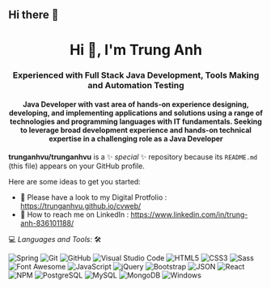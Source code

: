 ## Hi there 👋
<h1 align="center">Hi 🙂, I'm Trung Anh</h1>
<h3 align="center">Experienced with Full Stack Java Development, Tools Making and Automation Testing</h3>

<h4 align="center">Java Developer with vast area of hands-on experience designing, developing, and implementing applications and solutions using a range of technologies and programming languages with IT fundamentals. Seeking to leverage broad development experience and hands-on technical expertise in a challenging role as a Java Developer</h4>

<!--
**trunganhvu/trunganhvu** is a ✨ _special_ ✨ repository because its `README.md` (this file) appears on your GitHub profile.

Here are some ideas to get you started:

- 🔭 Please have a look to my Digital Protfolio : https://trunganhvu.github.io/cvweb/
- 🌱 I’m currently learning ...
- 👯 I’m looking to collaborate on ...
- 🤔 I’m looking for help with ...
- 💬 How to reach me on LinkedIn : https://www.linkedin.com/in/trung-anh-836101188/
- 📫 How to reach me: ...
- 😄 Pronouns: ...
- ⚡ Fun fact: ...
-->

**trunganhvu/trunganhvu** is a ✨ _special_ ✨ repository because its `README.md` (this file) appears on your GitHub profile.

Here are some ideas to get you started:
- 🔭 Please have a look to my Digital Protfolio : https://trunganhvu.github.io/cvweb/
- 💬 How to reach me on LinkedIn : https://www.linkedin.com/in/trung-anh-836101188/


💻 *Languages and Tools:* 🛠️<br>

![Spring](https://img.shields.io/badge/-Spring-000000?style=flat&logo=Spring&logoColor=00FF7F&labelColor=ffffff)
![Git](https://img.shields.io/badge/-Git-000000?style=flat&logo=git&logoColor=F05032&labelColor=ffffff)
![GitHub](https://img.shields.io/badge/-GitHub-000000?style=flat&logo=github&logoColor=000000&labelColor=ffffff)
![Visual Studio Code](https://img.shields.io/badge/-VSCode-000000?style=flat&logo=visual-studio-code&labelColor=007ACC)
![HTML5](https://img.shields.io/badge/-HTML5-000000?style=flat&logo=html5&logoColor=ffffff&labelColor=E34F26)
![CSS3](https://img.shields.io/badge/-CSS3-000000?style=flat&logo=css3&logoColor=ffffff&labelColor=1572B6) 
![Sass](https://img.shields.io/badge/-Sass-000000?style=flat&logo=sass&logoColor=ffffff&labelColor=%23CC6699)
![Font Awesome](https://img.shields.io/badge/-font%20awesome-000000?style=flat&logo=font-awesome&logoColor=339AF0&labelColor=ffffff)
![JavaScript](https://img.shields.io/badge/-JavaScript-000000?style=flat&logo=javascript)
![jQuery](https://img.shields.io/badge/-jQuery-000000?style=flat&logo=jQuery&logoColor=0769AD&labelColor=ffffff)
![Bootstrap](https://img.shields.io/badge/-Bootstrap-000000?style=flat&logo=bootstrap&logoColor=ffffff&labelColor=563D7C)
![JSON](https://img.shields.io/badge/-JSON-000000?style=flat&logo=JSON&logoColor=000000&labelColor=ffffff)
![React](https://img.shields.io/badge/-React-000000?style=flat&logo=react)
![NPM](https://img.shields.io/badge/-npm-000000?style=flat&logo=npm&labelColor=ffffff)
![PostgreSQL](https://img.shields.io/badge/-PostgreSQL-000000?style=flat&logo=postgresql&logoColor=ffffff&labelColor=336791)
![MySQL](https://img.shields.io/badge/-MySQL-000000?style=flat&logo=mysql&labelColor=ffffff)
![MongoDB](https://img.shields.io/badge/-MongoDB-000000?style=flat&logo=mongodb&labelColor=ffffff)
![Windows](https://img.shields.io/badge/-Windows-000000?style=flat&logo=windows&logoColor=ffffff&labelColor=0078D6)

<!-- ## 🏆 Github Status
